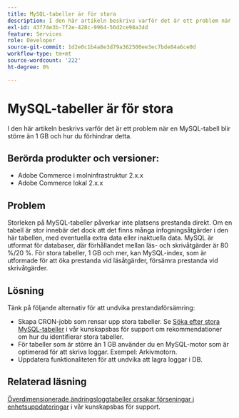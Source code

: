 ```yaml
---
title: MySQL-tabeller är för stora
description: I den här artikeln beskrivs varför det är ett problem när en MySQL-tabell blir större än 1 GB och hur du förhindrar detta.
exl-id: 43f74e3b-7f2e-428c-9964-56d2ce98a34d
feature: Services
role: Developer
source-git-commit: 1d2e0c1b4a8e3d79a362500ee3ec7bde84a6ce0d
workflow-type: tm+mt
source-wordcount: '222'
ht-degree: 0%

---
```


# MySQL-tabeller är för stora

I den här artikeln beskrivs varför det är ett problem när en MySQL-tabell blir större än 1 GB och hur du förhindrar detta.

## Berörda produkter och versioner:

* Adobe Commerce i molninfrastruktur 2.x.x
* Adobe Commerce lokal 2.x.x

## Problem

Storleken på MySQL-tabeller påverkar inte platsens prestanda direkt. Om en tabell är stor innebär det dock att det finns många infogningsåtgärder i den här tabellen, med eventuella extra data eller inaktuella data. MySQL är utformat för databaser, där förhållandet mellan läs- och skrivåtgärder är 80 %/20 %.  För stora tabeller, 1 GB och mer, kan MySQL-index, som är utformade för att öka prestanda vid läsåtgärder, försämra prestanda vid skrivåtgärder.

## Lösning

Tänk på följande alternativ för att undvika prestandaförsämring:

* Skapa CRON-jobb som rensar upp stora tabeller. Se [Söka efter stora MySQL-tabeller](/help/how-to/general/find-large-mysql-tables.md) i vår kunskapsbas för support om rekommendationer om hur du identifierar stora tabeller.
* För tabeller som är större än 1 GB använder du en MySQL-motor som är optimerad för att skriva loggar. Exempel: Arkivmotorn.
* Uppdatera funktionaliteten för att undvika att lagra loggar i DB.

## Relaterad läsning

[Överdimensionerade ändringsloggtabeller orsakar förseningar i enhetsuppdateringar](/help/troubleshooting/database/changes-in-the-database-are-not-reflected-on-the-storefront.md) i vår kunskapsbas för support.
